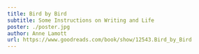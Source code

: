 ```yaml
---
title: Bird by Bird
subtitle: Some Instructions on Writing and Life
poster: ./poster.jpg
author: Anne Lamott
url: https://www.goodreads.com/book/show/12543.Bird_by_Bird
---
```

